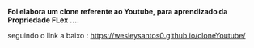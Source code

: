 **Foi elabora um clone referente ao Youtube, para aprendizado da Propriedade FLex ....**

seguindo o link a baixo : 
https://wesleysantos0.github.io/cloneYoutube/
